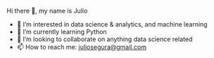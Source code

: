 Hi there 👋, my name is Julio

- 👀 I’m interested in data science & analytics, and machine learning
- 🌱 I’m currently learning Python
- 💞️ I’m looking to collaborate on anything data science related
- 📫 How to reach me: juliosegura@gmail.com

<!---
xocolado/xocolado is a ✨ special ✨ repository because its `README.md` (this file) appears on your GitHub profile.
You can click the Preview link to take a look at your changes.
--->
